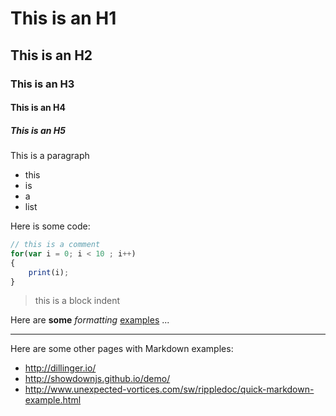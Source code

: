 # This is an H1
## This is an H2
### This is an H3
#### This is an H4
##### This is an H5


This is a paragraph

- this
- is
- a
- list

Here is some code:

```js
// this is a comment
for(var i = 0; i < 10 ; i++)
{
	print(i);
}
```

> this is a block indent

Here are **some** *formatting* [examples](http://www.google.com) ...

---

Here are some other pages with Markdown examples:

- http://dillinger.io/
- http://showdownjs.github.io/demo/
- http://www.unexpected-vortices.com/sw/rippledoc/quick-markdown-example.html
